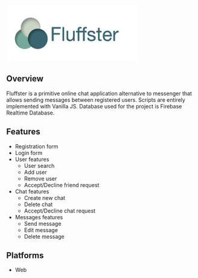 <img src="/assets/readme_logo.png" width="350" height="150" />

## Overview
Fluffster is a primitive online chat application alternative to messenger that allows sending messages between registered users. Scripts are entirely implemented with Vanilla JS. Database used for the project is Firebase Realtime Database.

## Features
- Registration form
- Login form
- User features
    - User search
    - Add user
    - Remove user
    - Accept/Decline friend request
- Chat features
    - Create new chat
    - Delete chat
    - Accept/Decline chat request
- Messages features
    - Send message
    - Edit message
    - Delete message

## Platforms
- Web